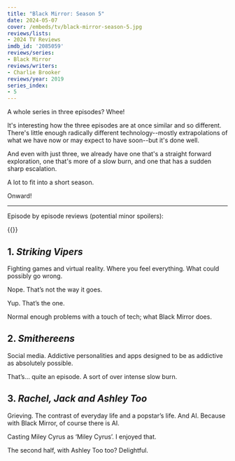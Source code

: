 ```yaml
---
title: "Black Mirror: Season 5"
date: 2024-05-07
cover: /embeds/tv/black-mirror-season-5.jpg
reviews/lists:
- 2024 TV Reviews
imdb_id: '2085059'
reviews/series:
- Black Mirror
reviews/writers:
- Charlie Brooker
reviews/year: 2019
series_index:
- 5
---
```

A whole series in three episodes? Whee! 

It's interesting how the three episodes are at once similar and so different. There's little enough radically different technology--mostly extrapolations of what we have now or may expect to have soon--but it's done well. 

And even with just three, we already have one that's a straight forward exploration, one that's more of a slow burn, and one that has a sudden sharp escalation. 

A lot to fit into a short season. 

Onward!

<!--more-->

- - - - -

Episode by episode reviews (potential minor spoilers):

{{<toc>}}

## 1. *Striking Vipers*

Fighting games and virtual reality. Where you feel everything. What could possibly go wrong. 

Nope. That’s not the way it goes. 

Yup. That’s the one. 

Normal enough problems with a touch of tech; what Black Mirror does. 

## 2. *Smithereens*

Social media. Addictive personalities and apps designed to be as addictive as absolutely possible. 

That’s… quite an episode. A sort of over intense slow burn. 

## 3. *Rachel, Jack and Ashley Too*

Grieving. The contrast of everyday life and a popstar’s life. And AI. Because with Black Mirror, of course there is AI. 

Casting Miley Cyrus as ‘Miley Cyrus’. I enjoyed that. 

The second half, with Ashley Too too? Delightful. 
